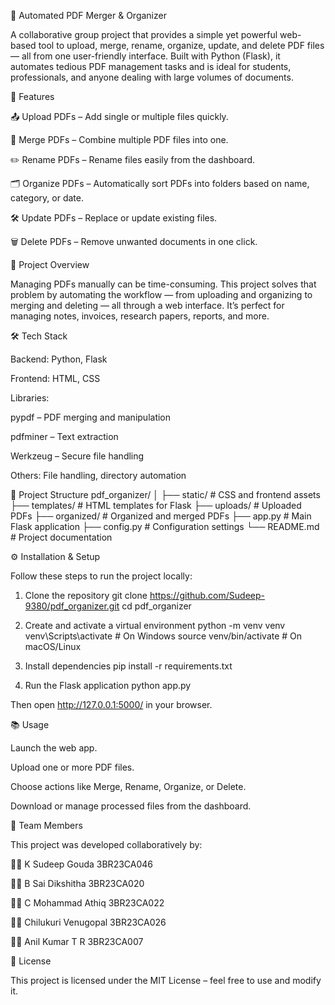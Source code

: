 📄 Automated PDF Merger & Organizer

A collaborative group project that provides a simple yet powerful web-based tool to upload, merge, rename, organize, update, and delete PDF files — all from one user-friendly interface. Built with Python (Flask), it automates tedious PDF management tasks and is ideal for students, professionals, and anyone dealing with large volumes of documents.

🚀 Features

📤 Upload PDFs – Add single or multiple files quickly.

🔗 Merge PDFs – Combine multiple PDF files into one.

✏️ Rename PDFs – Rename files easily from the dashboard.

🗂️ Organize PDFs – Automatically sort PDFs into folders based on name, category, or date.

🛠️ Update PDFs – Replace or update existing files.

🗑️ Delete PDFs – Remove unwanted documents in one click.

🧠 Project Overview

Managing PDFs manually can be time-consuming. This project solves that problem by automating the workflow — from uploading and organizing to merging and deleting — all through a web interface. It’s perfect for managing notes, invoices, research papers, reports, and more.

🛠️ Tech Stack

Backend: Python, Flask

Frontend: HTML, CSS

Libraries:

pypdf – PDF merging and manipulation

pdfminer – Text extraction

Werkzeug – Secure file handling

Others: File handling, directory automation

📁 Project Structure
pdf_organizer/
│
├── static/               # CSS and frontend assets
├── templates/            # HTML templates for Flask
├── uploads/              # Uploaded PDFs
├── organized/            # Organized and merged PDFs
├── app.py                # Main Flask application
├── config.py             # Configuration settings
└── README.md             # Project documentation

⚙️ Installation & Setup

Follow these steps to run the project locally:

1. Clone the repository
git clone https://github.com/Sudeep-9380/pdf_organizer.git
cd pdf_organizer

2. Create and activate a virtual environment
python -m venv venv
venv\Scripts\activate       # On Windows
source venv/bin/activate   # On macOS/Linux

3. Install dependencies
pip install -r requirements.txt

4. Run the Flask application
python app.py


Then open http://127.0.0.1:5000/ in your browser.

📚 Usage

Launch the web app.

Upload one or more PDF files.

Choose actions like Merge, Rename, Organize, or Delete.

Download or manage processed files from the dashboard.

👥 Team Members

This project was developed collaboratively by:

🧑‍💻 K Sudeep Gouda     3BR23CA046

👩‍💻 B Sai Dikshitha    3BR23CA020

🧑‍💻 C Mohammad Athiq   3BR23CA022

👩‍💻 Chilukuri Venugopal 3BR23CA026

👩‍💻 Anil Kumar T R      3BR23CA007



📜 License

This project is licensed under the MIT License – feel free to use and modify it.
